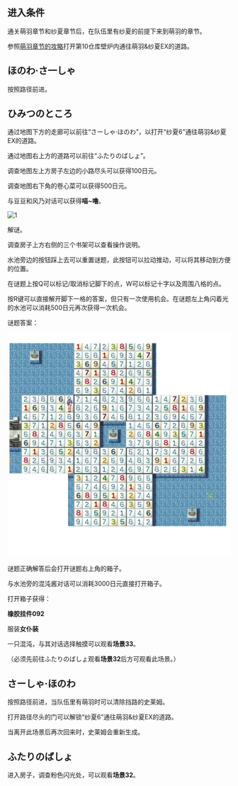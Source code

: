 ## 进入条件

通关萌羽章节和纱夏章节后，在队伍里有纱夏的前提下来到萌羽的章节。

参照[萌羽章节的攻略](13萌羽.md)打开第10仓库壁炉内通往萌羽&纱夏EX的道路。

## ほのわ·さ一しゃ

按照路径前进。

## ひみつのところ

通过地图下方的走廊可以前往“さーしゃ·ほのわ”，以打开“纱夏6”通往萌羽&纱夏EX的道路。

通过地图右上方的道路可以前往“ふたりのばしょ”。

调查地图左上方房子左边的小路尽头可以获得100日元。

调查地图右下角的卷心菜可以获得500日元。

与豆豆和风乃对话可以获得**喵~噜**。

![1](image/15萌羽&纱夏EX/1.png)

解谜。

调查房子上方右侧的三个书架可以查看操作说明。

水池旁边的按钮踩上去可以重置谜题，此按钮可以拉动推动，可以将其移动到方便的位置。

在谜题上按Q可以标记/取消标记脚下的点，W可以标记十字以及周围八格的点。

按R键可以直接解开脚下一格的答案，但只有一次使用机会。在谜题左上角闪着光的水池可以消耗500日元再次获得一次机会。

谜题答案：

![2](image/15萌羽&纱夏EX/2.png)

谜题正确解答后会打开谜题右上角的箱子。

与水池旁的混沌酱对话可以消耗3000日元直接打开箱子。

打开箱子获得：

**橡胶挂件092**

服装**女仆装**

一只混沌，与其对话选择触摸可以观看**场景33**。

（必须先前往ふたりのばしょ观看**场景32**后方可观看此场景。）

## さーしゃ·ほのわ 

按照路径前进，当队伍里有萌羽时可以清除挡路的史莱姆。

打开路径尽头的门可以解锁“纱夏6”通往萌羽&纱夏EX的道路。

当离开此场景后再次回来时，史莱姆会重新生成。

## ふたりのばしょ

进入房子，调查粉色闪光处，可以观看**场景32**。


















